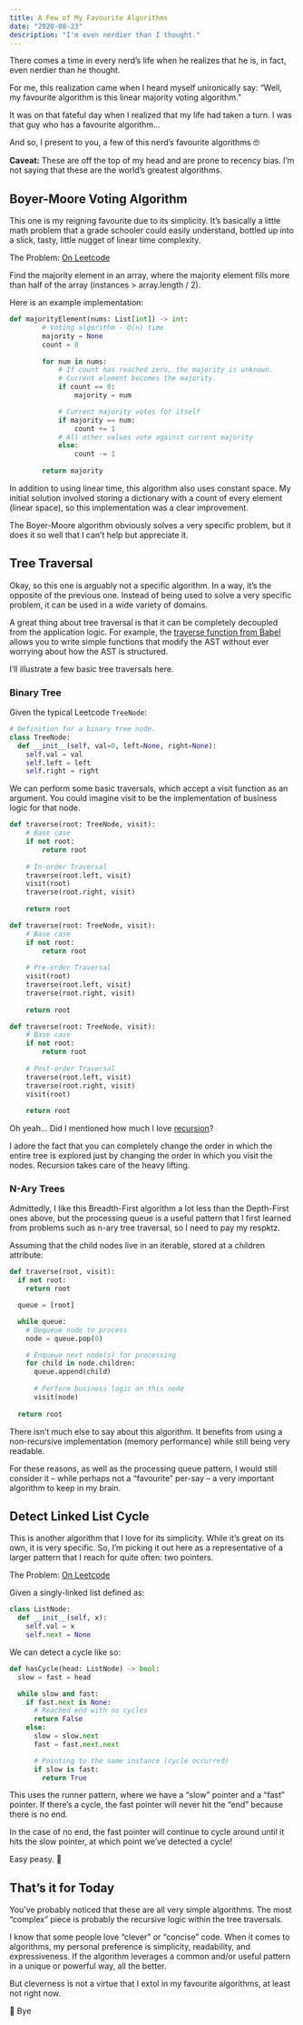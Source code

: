 ```yaml
---
title: A Few of My Favourite Algorithms
date: "2020-08-23"
description: "I'm even nerdier than I thought."
---
```


There comes a time in every nerd’s life when he realizes that he is, in fact, even nerdier than he thought.

For me, this realization came when I heard myself unironically say: “Well, my favourite algorithm is this linear majority voting algorithm.”

It was on that fateful day when I realized that my life had taken a turn. I was that guy who has a favourite algorithm…

And so, I present to you, a few of this nerd’s favourite algorithms 🤓

**Caveat:** These are off the top of my head and are prone to recency bias. I’m not saying that these are the world’s greatest algorithms.

## Boyer-Moore Voting Algorithm

This one is my reigning favourite due to its simplicity. It’s basically a little math problem that a grade schooler could easily understand, bottled up into a slick, tasty, little nugget of linear time complexity.

The Problem: [On Leetcode](https://leetcode.com/problems/majority-element/)

Find the majority element in an array, where the majority element fills more than half of the array (instances > array.length / 2).

Here is an example implementation:

```python
def majorityElement(nums: List[int]) -> int:
        # Voting algorithm - O(n) time
        majority = None
        count = 0
        
        for num in nums:
            # If count has reached zero, the majority is unknown.
            # Current element becomes the majority.
            if count == 0:
                majority = num

            # Current majority votes for itself
            if majority == num:
                count += 1
            # All other values vote against current majority
            else:
                count -= 1
            
        return majority
```

In addition to using linear time, this algorithm also uses constant space. My initial solution involved storing a dictionary with a count of every element (linear space), so this implementation was a clear improvement.

The Boyer-Moore algorithm obviously solves a very specific problem, but it does it so well that I can’t help but appreciate it.

## Tree Traversal

Okay, so this one is arguably not a specific algorithm. In a way, it’s the opposite of the previous one. Instead of being used to solve a very specific problem, it can be used in a wide variety of domains.

A great thing about tree traversal is that it can be completely decoupled from the application logic. For example, the [traverse function from Babel](https://babeljs.io/docs/en/babel-traverse) allows you to write simple functions that modify the AST without ever worrying about how the AST is structured.

I’ll illustrate a few basic tree traversals here.

### Binary Tree

Given the typical Leetcode `TreeNode`:

```python
# Definition for a binary tree node.
class TreeNode:
  def __init__(self, val=0, left=None, right=None):
    self.val = val
    self.left = left
    self.right = right
```

We can perform some basic traversals, which accept a visit function as an argument. You could imagine visit to be the implementation of business logic for that node.

```python
def traverse(root: TreeNode, visit):
    # Base case
    if not root:
        return root
        
    # In-order Traversal
    traverse(root.left, visit)
    visit(root)
    traverse(root.right, visit)
        
    return root
```

```python
def traverse(root: TreeNode, visit):
    # Base case
    if not root:
        return root
        
    # Pre-order Traversal
    visit(root)
    traverse(root.left, visit)
    traverse(root.right, visit)
        
    return root
```

```python
def traverse(root: TreeNode, visit):
    # Base case
    if not root:
        return root
        
    # Post-order Traversal
    traverse(root.left, visit)
    traverse(root.right, visit)
    visit(root)
        
    return root
```

Oh yeah… Did I mentioned how much I love [recursion](/recursion)?

I adore the fact that you can completely change the order in which the entire tree is explored just by changing the order in which you visit the nodes. Recursion takes care of the heavy lifting.

### N-Ary Trees

Admittedly, I like this Breadth-First algorithm a lot less than the Depth-First ones above, but the processing queue is a useful pattern that I first learned from problems such as n-ary tree traversal, so I need to pay my respktz.

Assuming that the child nodes live in an iterable, stored at a children attribute:

```python
def traverse(root, visit):
  if not root:
    return root

  queue = [root]

  while queue:
    # Dequeue node to process
    node = queue.pop(0)

    # Enqueue next node(s) for processing
    for child in node.children:
      queue.append(child)
        
      # Perform business logic on this node
      visit(node)
      
  return root
```

There isn’t much else to say about this algorithm. It benefits from using a non-recursive implementation (memory performance) while still being very readable.

For these reasons, as well as the processing queue pattern, I would still consider it – while perhaps not a “favourite” per-say – a very important algorithm to keep in my brain.

## Detect Linked List Cycle

This is another algorithm that I love for its simplicity. While it’s great on its own, it is very specific. So, I’m picking it out here as a representative of a larger pattern that I reach for quite often: two pointers.

The Problem: [On Leetcode](https://leetcode.com/problems/linked-list-cycle/)

Given a singly-linked list defined as:

```python
class ListNode:
  def __init__(self, x):
    self.val = x
    self.next = None
```

We can detect a cycle like so:

```python
def hasCycle(head: ListNode) -> bool:
  slow = fast = head

  while slow and fast:
    if fast.next is None:
      # Reached end with no cycles
      return False
    else:
      slow = slow.next
      fast = fast.next.next

      # Pointing to the same instance (cycle occurred)
      if slow is fast:
        return True
```

This uses the runner pattern, where we have a “slow” pointer and a “fast” pointer. If there’s a cycle, the fast pointer will never hit the “end” because there is no end.

In the case of no end, the fast pointer will continue to cycle around until it hits the slow pointer, at which point we’ve detected a cycle!

Easy peasy. 🍋

## That’s it for Today

You’ve probably noticed that these are all very simple algorithms. The most “complex” piece is probably the recursive logic within the tree traversals.

I know that some people love “clever” or “concise” code. When it comes to algorithms, my personal preference is simplicity, readability, and expressiveness. If the algorithm leverages a common and/or useful pattern in a unique or powerful way, all the better.

But cleverness is not a virtue that I extol in my favourite algorithms, at least not right now.

👋 Bye
